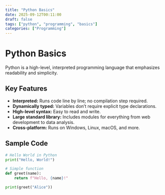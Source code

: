 ```yaml
---
title: "Python Basics"
date: 2025-09-12T00:11:00
draft: false
tags: ["python", "programming", "basics"]
categories: ["Programming"]
---
```


# Python Basics

Python is a high-level, interpreted programming language that emphasizes readability and simplicity.

## Key Features

- **Interpreted:** Runs code line by line; no compilation step required.
- **Dynamically typed:** Variables don’t require explicit type declarations.
- **High-level syntax:** Easy to read and write.
- **Large standard library:** Includes modules for everything from web development to data analysis.
- **Cross-platform:** Runs on Windows, Linux, macOS, and more.

## Sample Code

```python
# Hello World in Python
print("Hello, World!")

# Simple function
def greet(name):
    return f"Hello, {name}!"

print(greet("Alice"))

```
